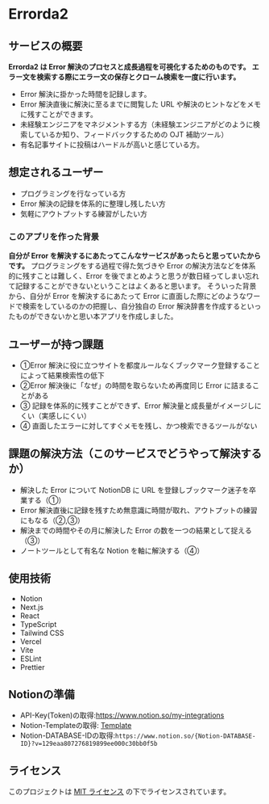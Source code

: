 # Errorda2

## サービスの概要

**Errorda2 は Error 解決のプロセスと成長過程を可視化するためのものです。**
**エラー文を検索する際にエラー文の保存とクローム検索を一度に行います。**

- Error 解決に掛かった時間を記録します。
- Error 解決直後に解決に至るまでに閲覧した URL や解決のヒントなどをメモに残すことができます。
- 未経験エンジニアをマネジメントする方（未経験エンジニアがどのように検索しているか知り、フィードバックするための OJT 補助ツール）
- 有名記事サイトに投稿はハードルが高いと感じている方。

## 想定されるユーザー

- プログラミングを行なっている方
- Error 解決の記録を体系的に整理し残したい方
- 気軽にアウトプットする練習がしたい方

### このアプリを作った背景

**自分が Error を解決するにあたってこんなサービスがあったらと思っていたからです。** プログラミングをする過程で得た気づきや Error の解決方法などを体系的に残すことは難しく、Error を後でまとめようと思うが数日経ってしまい忘れて記録することができないということはよくあると思います。
そういった背景から、自分が Error を解決するにあたって Error に直面した際にどのようなワードで検索をしているのかの把握し、自分独自の Error 解決辞書を作成するといったものができないかと思い本アプリを作成しました。

## ユーザーが持つ課題

- ①Error 解決に役に立つサイトを都度ルールなくブックマーク登録することによって結果検索性の低下
- ②Error 解決後に「なぜ」の時間を取らないため再度同じ Error に詰まることがある
- ③ 記録を体系的に残すことができず、Error 解決量と成長量がイメージしにくい（実感しにくい）
- ④ 直面したエラーに対してすぐメモを残し、かつ検索できるツールがない

## 課題の解決方法（このサービスでどうやって解決するか）

- 解決した Error について NotionDB に URL を登録しブックマーク迷子を卒業する（①）
- Error 解決直後に記録を残すため無意識に時間が取れ、アウトプットの練習にもなる（②,③）
- 解決までの時間やその月に解決した Error の数を一つの結果として捉える（③）
- ノートツールとして有名な Notion を軸に解決する（④）

## 使用技術

- Notion
- Next.js
- React
- TypeScript
- Tailwind CSS
- Vercel
- Vite
- ESLint
- Prettier

## Notionの準備

- API-Key(Token)の取得:https://www.notion.so/my-integrations
- Notion-Templateの取得: [Template](https://honored-motion-55e.notion.site/129eaa80727680f19b06d02621f24066?v=129eaa807276819899ee000c30bb0f5b&pvs=4)
- Notion-DATABASE-IDの取得:`https://www.notion.so/{Notion-DATABASE-ID}?v=129eaa807276819899ee000c30bb0f5b`

## ライセンス

このプロジェクトは [MIT ライセンス](./LICENSE) の下でライセンスされています。
